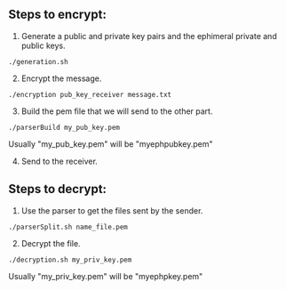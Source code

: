 ## Steps to encrypt:

1. Generate a public and private key pairs and the ephimeral private and public keys.
```console
./generation.sh
```

2. Encrypt the message.
```console
./encryption pub_key_receiver message.txt
```

3. Build the pem file that we will send to the other part.
```console
./parserBuild my_pub_key.pem
```
Usually "my_pub_key.pem" will be "myephpubkey.pem"

4. Send to the receiver.


## Steps to decrypt:

1. Use the parser to get the files sent by the sender. 
```console
./parserSplit.sh name_file.pem
```

2. Decrypt the file.
```console
./decryption.sh my_priv_key.pem
```
Usually "my_priv_key.pem" will be "myephpkey.pem"